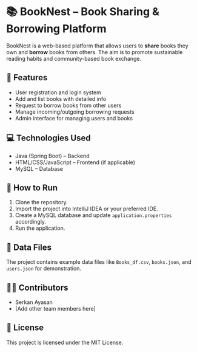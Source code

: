 # 📚 BookNest – Book Sharing & Borrowing Platform

BookNest is a web-based platform that allows users to **share** books they own and **borrow** books from others. 
The aim is to promote sustainable reading habits and community-based book exchange.

## 🌟 Features
- User registration and login system
- Add and list books with detailed info
- Request to borrow books from other users
- Manage incoming/outgoing borrowing requests
- Admin interface for managing users and books

## 💻 Technologies Used
- Java (Spring Boot) – Backend
- HTML/CSS/JavaScript – Frontend (if applicable)
- MySQL – Database

## 🚀 How to Run
1. Clone the repository.
2. Import the project into IntelliJ IDEA or your preferred IDE.
3. Create a MySQL database and update `application.properties` accordingly.
4. Run the application.

## 📁 Data Files
The project contains example data files like `Books_df.csv`, `books.json`, and `users.json` for demonstration.

## 🧑‍💻 Contributors
- Serkan Ayasan
- [Add other team members here]

## 📄 License
This project is licensed under the MIT License.
